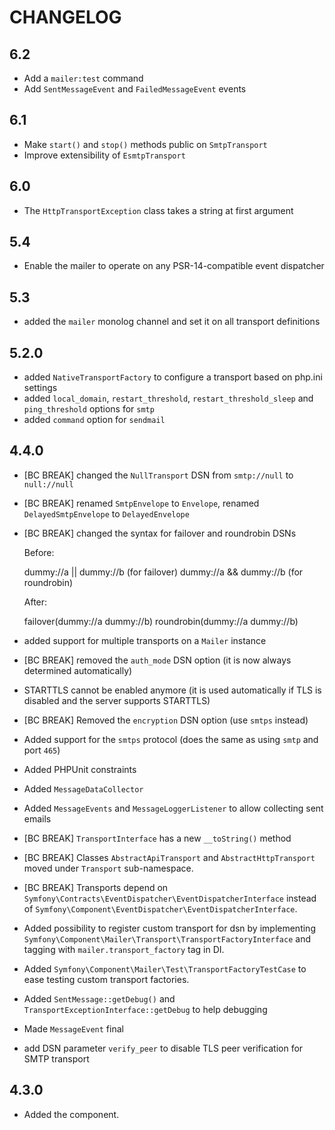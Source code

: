 # CHANGELOG

## 6.2

-   Add a `mailer:test` command
-   Add `SentMessageEvent` and `FailedMessageEvent` events

## 6.1

-   Make `start()` and `stop()` methods public on `SmtpTransport`
-   Improve extensibility of `EsmtpTransport`

## 6.0

-   The `HttpTransportException` class takes a string at first argument

## 5.4

-   Enable the mailer to operate on any PSR-14-compatible event dispatcher

## 5.3

-   added the `mailer` monolog channel and set it on all transport definitions

## 5.2.0

-   added `NativeTransportFactory` to configure a transport based on php.ini settings
-   added `local_domain`, `restart_threshold`, `restart_threshold_sleep` and `ping_threshold` options for `smtp`
-   added `command` option for `sendmail`

## 4.4.0

-   [BC BREAK] changed the `NullTransport` DSN from `smtp://null` to `null://null`
-   [BC BREAK] renamed `SmtpEnvelope` to `Envelope`, renamed `DelayedSmtpEnvelope` to
    `DelayedEnvelope`
-   [BC BREAK] changed the syntax for failover and roundrobin DSNs

    Before:

    dummy://a || dummy://b (for failover)
    dummy://a && dummy://b (for roundrobin)

    After:

    failover(dummy://a dummy://b)
    roundrobin(dummy://a dummy://b)

-   added support for multiple transports on a `Mailer` instance
-   [BC BREAK] removed the `auth_mode` DSN option (it is now always determined automatically)
-   STARTTLS cannot be enabled anymore (it is used automatically if TLS is disabled and the server supports STARTTLS)
-   [BC BREAK] Removed the `encryption` DSN option (use `smtps` instead)
-   Added support for the `smtps` protocol (does the same as using `smtp` and port `465`)
-   Added PHPUnit constraints
-   Added `MessageDataCollector`
-   Added `MessageEvents` and `MessageLoggerListener` to allow collecting sent emails
-   [BC BREAK] `TransportInterface` has a new `__toString()` method
-   [BC BREAK] Classes `AbstractApiTransport` and `AbstractHttpTransport` moved under `Transport` sub-namespace.
-   [BC BREAK] Transports depend on `Symfony\Contracts\EventDispatcher\EventDispatcherInterface`
    instead of `Symfony\Component\EventDispatcher\EventDispatcherInterface`.
-   Added possibility to register custom transport for dsn by implementing
    `Symfony\Component\Mailer\Transport\TransportFactoryInterface` and tagging with `mailer.transport_factory` tag in DI.
-   Added `Symfony\Component\Mailer\Test\TransportFactoryTestCase` to ease testing custom transport factories.
-   Added `SentMessage::getDebug()` and `TransportExceptionInterface::getDebug` to help debugging
-   Made `MessageEvent` final
-   add DSN parameter `verify_peer` to disable TLS peer verification for SMTP transport

## 4.3.0

-   Added the component.
